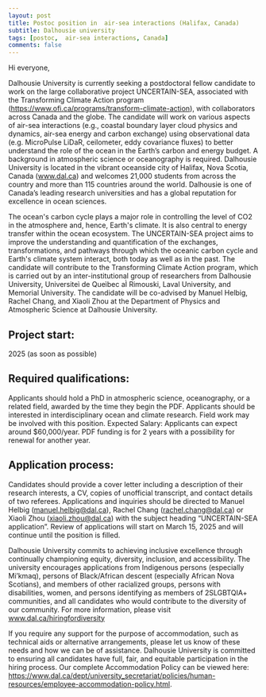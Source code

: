```yaml
---
layout: post
title: Postoc position in  air-sea interactions (Halifax, Canada)
subtitle: Dalhousie university
tags: [postoc,  air-sea interactions, Canada]
comments: false
---
```

 Hi everyone,

Dalhousie University is currently seeking a postdoctoral fellow candidate to work on the large collaborative project UNCERTAIN-SEA, associated with the Transforming Climate Action program (https://www.ofi.ca/programs/transform-climate-action), with collaborators across Canada and the globe. The candidate will work on various aspects of air-sea interactions (e.g., coastal boundary layer cloud physics and dynamics, air-sea energy and carbon exchange) using observational data (e.g. MicroPulse LiDaR, ceilometer, eddy covariance fluxes) to better understand the role of the ocean in the Earth’s carbon and energy budget. A background in atmospheric science or oceanography is required. Dalhousie University is located in the vibrant oceanside city of Halifax, Nova Scotia, Canada (www.dal.ca) and welcomes 21,000 students from across the country and more than 115 countries around the world. Dalhousie is one of Canada’s leading research universities and has a global reputation for excellence in ocean sciences.

The ocean's carbon cycle plays a major role in controlling the level of CO2 in the atmosphere and, hence, Earth's climate. It is also central to energy transfer within the ocean ecosystem. The UNCERTAIN-SEA project aims to improve the understanding and quantification of the exchanges, transformations, and pathways through which the oceanic carbon cycle and Earth's climate system interact, both today as well as in the past. The candidate will contribute to the Transforming Climate Action program, which is carried out by an inter-institutional group of researchers from Dalhousie University, Universiteì de Queìbec aÌ Rimouski, Laval University, and Memorial University. The candidate will be co-advised by Manuel Helbig, Rachel Chang, and Xiaoli Zhou at the Department of Physics and Atmospheric Science at Dalhousie University.

## Project start:

2025 (as soon as possible)
## Required qualifications:

Applicants should hold a PhD in atmospheric science, oceanography, or a related field, awarded by the time they begin the PDF.  Applicants should be interested in interdisciplinary ocean and climate research. Field work may be involved with this position.
Expected Salary: Applicants can expect around $60,000/year. PDF funding is for 2 years with a possibility for renewal for another year.

## Application process:

Candidates should provide a cover letter including a description of their research interests, a CV, copies of unofficial transcript, and contact details of two referees. Applications and inquiries should be directed to Manuel Helbig (manuel.helbig@dal.ca), Rachel Chang (rachel.chang@dal.ca) or Xiaoli Zhou (xiaoli.zhou@dal.ca) with the subject heading “UNCERTAIN-SEA application”. Review of applications will start on March 15, 2025 and will continue until the position is filled.

Dalhousie University commits to achieving inclusive excellence through continually championing equity, diversity, inclusion, and accessibility. The university encourages applications from Indigenous persons (especially Mi’kmaq), persons of Black/African descent (especially African Nova Scotians), and members of other racialized groups, persons with disabilities, women, and persons identifying as members of 2SLGBTQIA+ communities, and all candidates who would contribute to the diversity of our community. For more information, please visit www.dal.ca/hiringfordiversity

If you require any support for the purpose of accommodation, such as technical aids or alternative arrangements, please let us know of these needs and how we can be of assistance. Dalhousie University is committed to ensuring all candidates have full, fair, and equitable participation in the hiring process. Our complete Accommodation Policy can be viewed here: https://www.dal.ca/dept/university_secretariat/policies/human-resources/employee-accommodation-policy.html.


